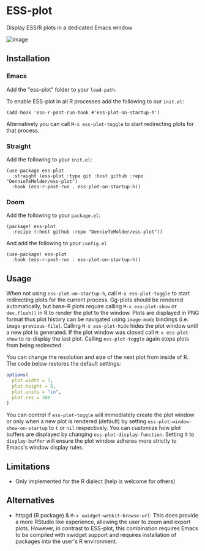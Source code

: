 # ESS-plot
Display ESS/R plots in a dedicated Emacs window

![image](https://github.com/DennieTeMolder/ess-plot/assets/51680200/5c387d64-53ea-468f-9b84-26fc6f256cb5)

## Installation
### Emacs
Add the "ess-plot" folder to your `load-path`. 

To enable ESS-plot in all R processes add the following to our `init.el`:
```emacs-lisp
(add-hook 'ess-r-post-run-hook #'ess-plot-on-startup-h')
```

Alternatively you can call `M-x ess-plot-toggle` to start redirecting plots for
that process.

### Straight
Add the following to your `init.el`:
```emacs-lisp
(use-package ess-plot
  :straight (ess-plot :type git :host github :repo "DennieTeMolder/ess-plot")
  :hook (ess-r-post-run . ess-plot-on-startup-h))
```

### Doom
Add the following to your `package.el`:
```emacs-lisp
(package! ess-plot
  :recipe (:host github :repo "DennieTeMolder/ess-plot"))
```

And add the following to your `config.el`
```emacs-lisp
(use-package! ess-plot
  :hook (ess-r-post-run . ess-plot-on-startup-h))
```

## Usage
When not using `ess-plot-on-startup-h`, call `M-x ess-plot-toggle` to start
redirecting plots for the current process. Gg-plots should be rendered
automatically, but base-R plots require calling `M-x ess-plot-show` or
`dev.flush()` in R to render the plot to the window. Plots are displayed in PNG
format thus plot history can be navigated using `image-mode` bindings (i.e.
`image-previous-file`). Calling `M-x ess-plot-hide` hides the plot window until
a new plot is generated. If the plot window was closed call `M-x ess-plot-show`
to re-display the last plot. Calling `ess-plot-toggle` again stops plots from
being redirected.

You can change the resolution and size of the next plot from inside of R. 
The code below restores the default settings:
```R
options(
  plot.width = 7,
  plot.height = 5,
  plot.units = "in",
  plot.res = 300
)
```

You can control if `ess-plot-toggle` will immediately create the plot window or
only when a new plot is rendered (default) by setting
`ess-plot-window-show-on-startup` to `t` or `nil` respectively. You can
customize how plot buffers are displayed by changing
`ess-plot-display-function`. Setting it to `display-buffer` will ensure the plot
window adheres more strictly to Emacs's window display rules.

## Limitations
 - Only implemented for the R dialect (help is welcome for others)

## Alternatives
- httpgd (R package) & `M-x xwidget-webkit-browse-url`: This does provide a more
  RStudio like experience, allowing the user to zoom and export plots. However,
  in contrast to ESS-plot, this combination requires Emacs to be compiled with
  xwidget support and requires installation of packages into the user's R
  environment.
